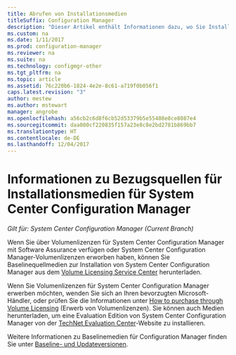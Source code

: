 ```yaml
---
title: Abrufen von Installationsmedien
titleSuffix: Configuration Manager
description: "Dieser Artikel enthält Informationen dazu, wo Sie Installationsmedien für neue Installationen von System Center Configuration Manager finden."
ms.custom: na
ms.date: 1/11/2017
ms.prod: configuration-manager
ms.reviewer: na
ms.suite: na
ms.technology: configmgr-other
ms.tgt_pltfrm: na
ms.topic: article
ms.assetid: 76c220b6-1824-4e2e-8c61-a719f0b056f1
caps.latest.revision: "3"
author: mestew
ms.author: mstewart
manager: angrobe
ms.openlocfilehash: a56cb2c6d8f6cb52d53379b5e55408e8ce8087e4
ms.sourcegitcommit: daa080cf220835f157a23e8c8e2bd2781b869bb7
ms.translationtype: HT
ms.contentlocale: de-DE
ms.lasthandoff: 12/04/2017
---
```

# <a name="where-to-get-installation-media-for-system-center-configuration-manager"></a>Informationen zu Bezugsquellen für Installationsmedien für System Center Configuration Manager

*Gilt für: System Center Configuration Manager (Current Branch)*

Wenn Sie über Volumenlizenzen für System Center Configuration Manager mit Software Assurance verfügen oder System Center Configuration Manager-Volumenlizenzen erworben haben, können Sie Baselinequellmedien zur Installation von System Center Configuration Manager aus dem [Volume Licensing Service Center](https://www.microsoft.com/Licensing/servicecenter/default.aspx) herunterladen.   

Wenn Sie Volumenlizenzen für System Center Configuration Manager erwerben möchten, wenden Sie sich an Ihren bevorzugten Microsoft-Händler, oder prüfen Sie die Informationen unter [How to purchase through Volume Licensing]( https://www.microsoft.com/Licensing/how-to-buy/how-to-buy.aspx) (Erwerb von Volumenlizenzen). Sie können auch Medien herunterladen, um eine Evaluation Edition von System Center Configuration Manager von der [TechNet Evaluation Center]( https://www.microsoft.com/en-us/evalcenter/evaluate-system-center-configuration-manager-and-endpoint-protection)-Website zu installieren.

Weitere Informationen zu Baselinemedien für Configuration Manager finden Sie unter [Baseline- und Updateversionen](/sccm/core/servers/manage/updates#a-namebkmkbaselinesa-baseline-and-update-versions).

